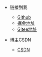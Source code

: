 
* 链接到我
  * [Github](https://github.com/ZhiliangMa/easyio-lib-for-esp32)
  * [掘金地址](https://juejin.cn/user/3175045312287917)
  * [Gitee地址](https://gitee.com/jbshow)


 * 博主CSDN
   * [CSDN](https://blog.csdn.net/jiangteddt)

